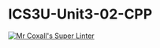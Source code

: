 # ICS3U-Unit3-02-CPP

[![Mr Coxall's Super Linter](https://github.com/Haley-LeBon/ICS3U-Unit3-02-CPP/workflows/Mr%20Coxall's%20Super%20Linter/badge.svg)](https://github.com/Haley-LeBon/ICS3U-Unit3-02-CPP/actions/)
